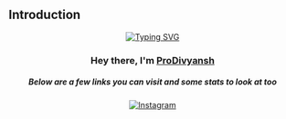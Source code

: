 ## Introduction
<p align="center">
<a href="https://git.io/typing-svg"><img src="https://readme-typing-svg.demolab.com?font=Poppins&pause=1000&color=F7F7F7&random=false&width=435&lines=%F0%9F%91%8B+I'm+a+passionate+developer;Honing+my+skills+in+HTML%2C+CSS%2C+JS+etc.+;A+future+full-stack+developer+in+the+making!" alt="Typing SVG" /></a>
</p>
<h3 align="center">Hey there, I'm <a href="https://github.com/Prodivyansh">ProDivyansh</a></h3>
<h5 align="center">Below are a few links you can visit and some stats to look at too</h5>
<p align="center">
  <a href="https://www.instagram.com/divyansh_jindal9_/"><img alt="Instagram" title="instagram" src="https://img.shields.io/badge/-Instagram-405DE6?style=for-the-badge&logo=Instagram&logoColor=white"/></a>
</p>
